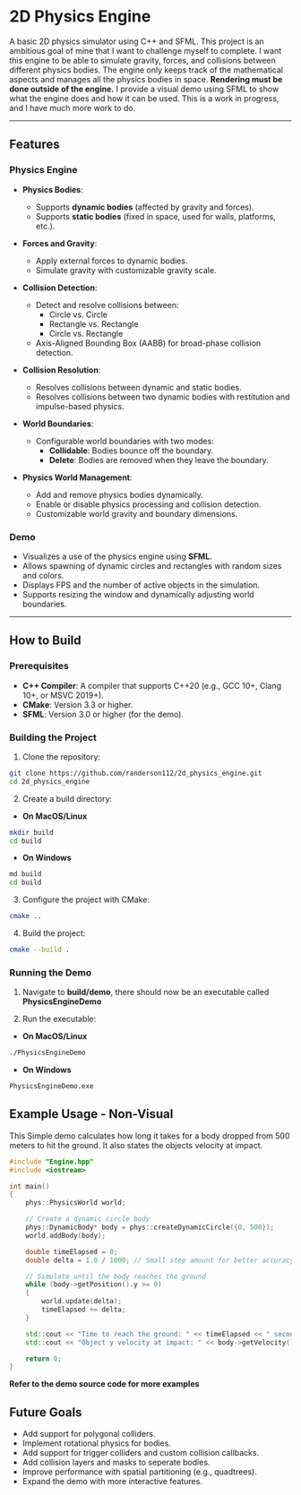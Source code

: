 # 2D Physics Engine

A basic 2D physics simulator using C++ and SFML. This project is an ambitious goal of mine that I want to challenge myself to complete. I want this engine to be able to simulate gravity, forces, and collisions between different physics bodies. The engine only keeps track of the mathematical aspects and manages all the physics bodies in space. **Rendering must be done outside of the engine.** I provide a visual demo using SFML to show what the engine does and how it can be used. This is a work in progress, and I have much more work to do.

---

## Features

### Physics Engine
- **Physics Bodies**:
  - Supports **dynamic bodies** (affected by gravity and forces).
  - Supports **static bodies** (fixed in space, used for walls, platforms, etc.).

- **Forces and Gravity**:
  - Apply external forces to dynamic bodies.
  - Simulate gravity with customizable gravity scale.

- **Collision Detection**:
  - Detect and resolve collisions between:
    - Circle vs. Circle
    - Rectangle vs. Rectangle
    - Circle vs. Rectangle
  - Axis-Aligned Bounding Box (AABB) for broad-phase collision detection.

- **Collision Resolution**:
  - Resolves collisions between dynamic and static bodies.
  - Resolves collisions between two dynamic bodies with restitution and impulse-based physics.

- **World Boundaries**:
  - Configurable world boundaries with two modes:
    - **Collidable**: Bodies bounce off the boundary.
    - **Delete**: Bodies are removed when they leave the boundary.

- **Physics World Management**:
  - Add and remove physics bodies dynamically.
  - Enable or disable physics processing and collision detection.
  - Customizable world gravity and boundary dimensions.

### Demo
- Visualizes a use of the physics engine using **SFML**.
- Allows spawning of dynamic circles and rectangles with random sizes and colors.
- Displays FPS and the number of active objects in the simulation.
- Supports resizing the window and dynamically adjusting world boundaries.

---

## How to Build

### Prerequisites
- **C++ Compiler**: A compiler that supports C++20 (e.g., GCC 10+, Clang 10+, or MSVC 2019+).
- **CMake**: Version 3.3 or higher.
- **SFML**: Version 3.0 or higher (for the demo).

### Building the Project

1. Clone the repository:
```bash
git clone https://github.com/randerson112/2d_physics_engine.git
cd 2d_physics_engine
```

2. Create a build directory:
- **On MacOS/Linux**
```bash
mkdir build
cd build
```

- **On Windows**
```bash
md build
cd build
```

3. Configure the project with CMake:
```bash
cmake ..
```

4. Build the project:
```bash
cmake --build .
```

### Running the Demo

1. Navigate to **build/demo**, there should now be an executable called **PhysicsEngineDemo**

2. Run the executable:
- **On MacOS/Linux**
```bash
./PhysicsEngineDemo
```

- **On Windows**
```bash
PhysicsEngineDemo.exe
```

## Example Usage - Non-Visual

This Simple demo calculates how long it takes for a body dropped from 500 meters to hit the ground. It also states the objects velocity at impact.

```cpp
#include "Engine.hpp"
#include <iostream>

int main()
{
    phys::PhysicsWorld world;

    // Create a dynamic circle body
    phys::DynamicBody* body = phys::createDynamicCircle({0, 500});
    world.addBody(body);

    double timeElapsed = 0;
    double delta = 1.0 / 1000; // Small step amount for better accuracy

    // Simulate until the body reaches the ground
    while (body->getPosition().y >= 0)
    {
        world.update(delta);
        timeElapsed += delta;
    }

    std::cout << "Time to reach the ground: " << timeElapsed << " seconds" << std::endl;
    std::cout << "Object y velocity at impact: " << body->getVelocity().y << " meters per second" << std::endl;

    return 0;
}
```

**Refer to the demo source code for more examples**

## Future Goals

- Add support for polygonal colliders.
- Implement rotational physics for bodies.
- Add support for trigger colliders and custom collision callbacks.
- Add collision layers and masks to seperate bodies.
- Improve performance with spatial partitioning (e.g., quadtrees).
- Expand the demo with more interactive features.